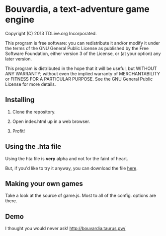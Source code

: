 # Bouvardia, a text-adventure game engine

Copyright (C) 2013 TDLive.org Incorporated.

This program is free software: you can redistribute it and/or modify
it under the terms of the GNU General Public License as published by
the Free Software Foundation, either version 3 of the License, or
(at your option) any later version.

This program is distributed in the hope that it will be useful,
but WITHOUT ANY WARRANTY; without even the implied warranty of
MERCHANTABILITY or FITNESS FOR A PARTICULAR PURPOSE.  See the
GNU General Public License for more details.

## Installing

1. Clone the repository.

2. Open index.html up in a web browser.

3. Profit!


## Using the .hta file

Using the hta file is **very** alpha and not for the faint of heart.

But, if you'd like to try it anyway, you can download the file [here](https://raw.github.com/TDLive-Inc/Bouvardia/gh-pages/bouvardia.hta).

## Making your own games

Take a look at the source of game.js. Most to all of the config. options are there.

## Demo

I thought you would never ask! http://bouvardia.taurus.pw/
